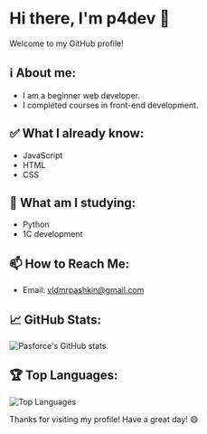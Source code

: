 # Hi there, I'm p4dev 👋

Welcome to my GitHub profile!

## ℹ️ About me:
- I am a beginner web developer.
- I completed courses in front-end development.

## ✅ What I already know:

- JavaScript
- HTML
- CSS

## 📒 What am I studying:

- Python
- 1C development

## 📫 How to Reach Me:

- Email: vldmrpashkin@gmail.com

## 📈 GitHub Stats:

![Pasforce's GitHub stats](https://github-readme-stats.vercel.app/api?username=Pasforce&show_icons=true&theme=radical)

## 🏆 Top Languages:

![Top Languages](https://github-readme-stats.vercel.app/api/top-langs/?username=Pasforce&layout=compact&theme=radical)

Thanks for visiting my profile! Have a great day! 😄
